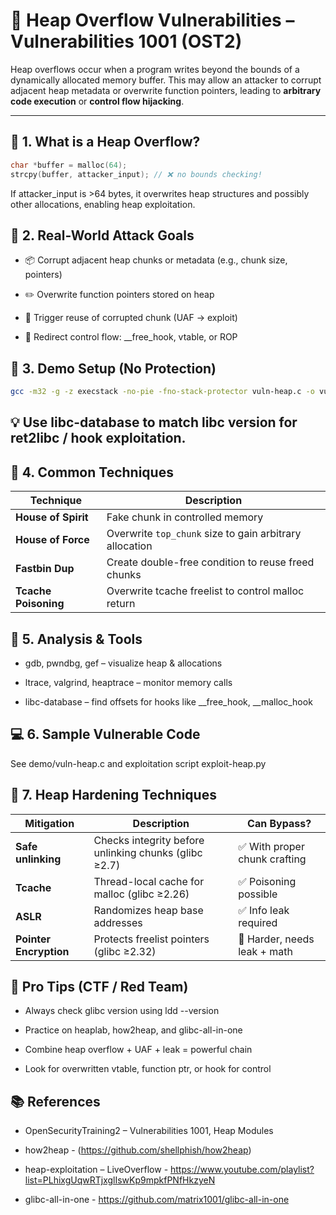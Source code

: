 # 🧱 Heap Overflow Vulnerabilities – Vulnerabilities 1001 (OST2)

Heap overflows occur when a program writes beyond the bounds of a dynamically allocated memory buffer. This may allow an attacker to corrupt adjacent heap metadata or overwrite function pointers, leading to **arbitrary code execution** or **control flow hijacking**.

---

## 📌 1. What is a Heap Overflow?

```c
char *buffer = malloc(64);
strcpy(buffer, attacker_input); // ❌ no bounds checking!
```

If attacker_input is >64 bytes, it overwrites heap structures and possibly other allocations, enabling heap exploitation.

## 🧪 2. Real-World Attack Goals

- 📦 Corrupt adjacent heap chunks or metadata (e.g., chunk size, pointers)

- ✏️ Overwrite function pointers stored on heap

- 🔁 Trigger reuse of corrupted chunk (UAF → exploit)

- 🚪 Redirect control flow: __free_hook, vtable, or ROP

## 🔧 3. Demo Setup (No Protection)

```bash
gcc -m32 -g -z execstack -no-pie -fno-stack-protector vuln-heap.c -o vuln-heap
```

## 💡 Use libc-database to match libc version for ret2libc / hook exploitation.

## 🧨 4. Common Techniques

| Technique            | Description                                             |
| -------------------- | ------------------------------------------------------- |
| **House of Spirit**  | Fake chunk in controlled memory                         |
| **House of Force**   | Overwrite `top_chunk` size to gain arbitrary allocation |
| **Fastbin Dup**      | Create double-free condition to reuse freed chunks      |
| **Tcache Poisoning** | Overwrite tcache freelist to control malloc return      |

## 🧰 5. Analysis & Tools

- gdb, pwndbg, gef – visualize heap & allocations

- ltrace, valgrind, heaptrace – monitor memory calls

- libc-database – find offsets for hooks like __free_hook, __malloc_hook

## 💻 6. Sample Vulnerable Code

See demo/vuln-heap.c and exploitation script exploit-heap.py

## 🔐 7. Heap Hardening Techniques

| Mitigation             | Description                                           | Can Bypass?                  |
| ---------------------- | ----------------------------------------------------- | ---------------------------- |
| **Safe unlinking**     | Checks integrity before unlinking chunks (glibc ≥2.7) | ✅ With proper chunk crafting |
| **Tcache**             | Thread-local cache for malloc (glibc ≥2.26)           | ✅ Poisoning possible         |
| **ASLR**               | Randomizes heap base addresses                        | ✅ Info leak required         |
| **Pointer Encryption** | Protects freelist pointers (glibc ≥2.32)              | 🔶 Harder, needs leak + math |

## 🧠 Pro Tips (CTF / Red Team)

- Always check glibc version using ldd --version

- Practice on heaplab, how2heap, and glibc-all-in-one

- Combine heap overflow + UAF + leak = powerful chain

- Look for overwritten vtable, function ptr, or hook for control

## 📚 References

- OpenSecurityTraining2 – Vulnerabilities 1001, Heap Modules

- how2heap - (https://github.com/shellphish/how2heap)

- heap-exploitation – LiveOverflow - https://www.youtube.com/playlist?list=PLhixgUqwRTjxglIswKp9mpkfPNfHkzyeN

- glibc-all-in-one - https://github.com/matrix1001/glibc-all-in-one


